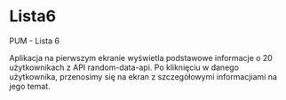 # Lista6
 PUM - Lista 6

 Aplikacja na pierwszym ekranie wyświetla podstawowe informacje o 20 użytkownikach z API random-data-api.
 Po kliknięciu w danego użytkownika, przenosimy się na ekran z szczegółowymi informacjiami na jego temat.
